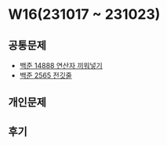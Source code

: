 # W16(231017 ~ 231023)

## 공통문제
- [백준 14888 연산자 끼워넣기](https://www.acmicpc.net/problem/14888)
- [백준 2565 전깃줄](https://www.acmicpc.net/problem/2565)

## 개인문제
<!-- - [SWEA 1984 중간 평균값 구하기](https://swexpertacademy.com/main/code/problem/problemDetail.do?contestProbId=AV5Pw_-KAdcDFAUq) -->
<!-- - [SWEA 2005 파스칼의 삼각형](https://swexpertacademy.com/main/code/problem/problemDetail.do?contestProbId=AV5P0-h6Ak4DFAUq) -->
<!-- - [SWEA 15941 평행사변형](https://swexpertacademy.com/main/code/problem/problemDetail.do?contestProbId=AYVgOZEKOpcDFAQK) -->

## 후기
